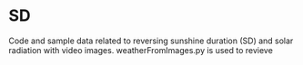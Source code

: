 # SD
Code and sample data related to reversing sunshine duration (SD) and solar radiation with video images.
weatherFromImages.py is used to revieve 
